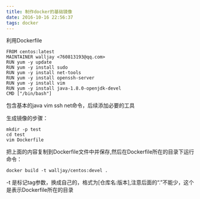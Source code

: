 ```yaml
---
title: 制作docker的基础镜像
date: 2016-10-16 22:56:37
tags: docker
---
```


利用Dockerfile
	
	FROM centos:latest
	MAINTAINER walljay <760813193@qq.com>
	RUN yum -y update
	RUN yum -y install sudo
	RUN yum -y install net-tools
	RUN yum -y install openssh-server
	RUN yum -y install vim
	RUN yum -y install java-1.8.0-openjdk-devel
	CMD ["/bin/bash"]
	
包含基本的java vim ssh net命令，后续添加必要的工具

生成镜像的步骤：
	
	mkdir -p test
	cd test
	vim Dockerfile

把上面的内容复制到Dockerfile文件中并保存,然后在Dockerfile所在的目录下运行命令：
	
	docker build -t walljay/centos:devel .

-t 是标记tag参数，换成自己的，格式为[仓库名:版本],注意后面的“.”不能少，这个是表示Dockerfile所在的目录		
